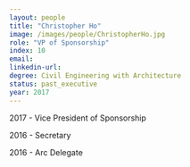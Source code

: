 ```yaml
---
layout: people
title: "Christopher Ho"
image: /images/people/ChristopherHo.jpg
role: "VP of Sponsorship"
index: 10
email:
linkedin-url:
degree: Civil Engineering with Architecture
status: past_executive
year: 2017
---
```

2017 - Vice President of Sponsorship

2016 - Secretary

2016 - Arc Delegate
